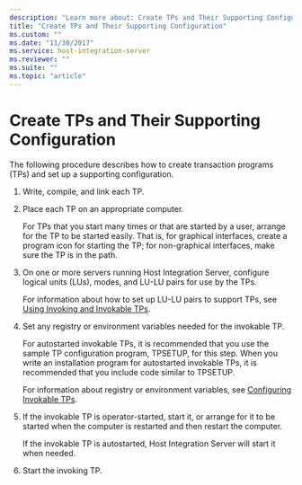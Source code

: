 ```yaml
---
description: "Learn more about: Create TPs and Their Supporting Configuration"
title: "Create TPs and Their Supporting Configuration"
ms.custom: ""
ms.date: "11/30/2017"
ms.service: host-integration-server
ms.reviewer: ""
ms.suite: ""
ms.topic: "article"
---
```

# Create TPs and Their Supporting Configuration
The following procedure describes how to create transaction programs (TPs) and set up a supporting configuration.  
  
1.  Write, compile, and link each TP.  
  
2.  Place each TP on an appropriate computer.  
  
     For TPs that you start many times or that are started by a user, arrange for the TP to be started easily. That is, for graphical interfaces, create a program icon for starting the TP; for non-graphical interfaces, make sure the TP is in the path.  
  
3.  On one or more servers running Host Integration Server, configure logical units (LUs), modes, and LU-LU pairs for use by the TPs.  
  
     For information about how to set up LU-LU pairs to support TPs, see [Using Invoking and Invokable TPs](../core/invoking-and-invokable-tps1.md).  
  
4.  Set any registry or environment variables needed for the invokable TP.  
  
     For autostarted invokable TPs, it is recommended that you use the sample TP configuration program, TPSETUP, for this step. When you write an installation program for autostarted invokable TPs, it is recommended that you include code similar to TPSETUP.  
  
     For information about registry or environment variables, see [Configuring Invokable TPs](../core/configuring-invokable-tps1.md). 
  
5.  If the invokable TP is operator-started, start it, or arrange for it to be started when the computer is restarted and then restart the computer.  
  
     If the invokable TP is autostarted, Host Integration Server will start it when needed.  
  
6.  Start the invoking TP.
